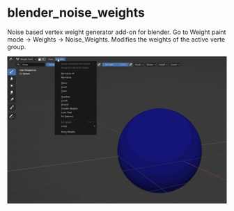 # blender_noise_weights
Noise based vertex weight generator add-on for blender. Go to Weight paint mode -> Weights -> Noise_Weights. Modifies the weights of the active verte group.

![](https://github.com/Willecode/blender_noise_weights/blob/85aec3e3b27ea84667b56c90200f236e75bad972/docs/noisedemo.gif)
